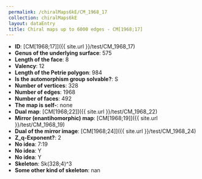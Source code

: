 ```yaml
--- 
 permalink: /chiralMaps6kE/CM_1968_17 
 collection: chiralMaps6kE
 layout: dataEntry
 title: Chiral maps up to 6000 edges - CM[1968;17]
---
```


- **ID**: [CM[1968;17]]({{ site.url }}/test/CM_1968_17)
- **Genus of the underlying surface**: 575
- **Length of the face**: 8
- **Valency**: 12
- **Length of the Petrie polygon**: 984
- **Is the automorphism group solvable?**: S
- **Number of vertices**: 328
- **Number of edges**: 1968
- **Number of faces**: 492
- **The map is self-**: none
- **Dual map**: [CM[1968;22]]({{ site.url }}/test/CM_1968_22)
- **Mirror (enantihomorphic) map**: [CM[1968;19]]({{ site.url }}/test/CM_1968_19)
- **Dual of the mirror image**: [CM[1968;24]]({{ site.url }}/test/CM_1968_24)
- **Z_q-Exponent?**: 2
- **No idea**:  7:19
- **No idea**: Y
- **No idea**: Y
- **Skeleton**: Sk(328;4)^3
- **Some other kind of skeleton**: nan

